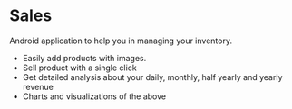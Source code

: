 # Sales
Android application to help you in managing your inventory.
* Easily add products with images. 
* Sell product with a single click
* Get detailed analysis about your daily, monthly, half yearly and yearly revenue
* Charts and visualizations of the above
